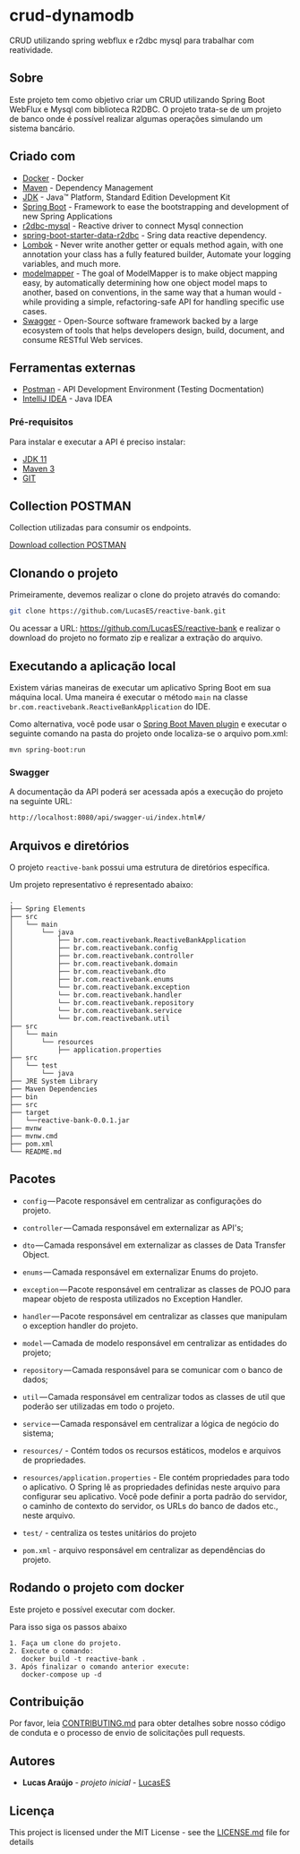 # crud-dynamodb

CRUD utilizando spring webflux e r2dbc mysql para trabalhar com reatividade.
## Sobre

Este projeto tem como objetivo criar um CRUD utilizando Spring Boot WebFlux e Mysql com biblioteca R2DBC.
O projeto trata-se de um projeto de banco onde é possível realizar algumas operações simulando um sistema bancário.


## Criado com

* 	[Docker](https://www.docker.com/) - Docker
* 	[Maven](https://maven.apache.org/) - Dependency Management
* 	[JDK](http://www.oracle.com/technetwork/java/javase/downloads/jdk8-downloads-2133151.html) - Java™ Platform, Standard Edition Development Kit
* 	[Spring Boot](https://spring.io/projects/spring-boot) - Framework to ease the bootstrapping and development of new Spring Applications
* 	[r2dbc-mysql](https://github.com/mirromutth/r2dbc-mysql) - Reactive driver to connect Mysql connection
* 	[spring-boot-starter-data-r2dbc](https://spring.io/guides/gs/accessing-data-r2dbc/) - Sring data reactive dependency.
* 	[Lombok](https://projectlombok.org/) - Never write another getter or equals method again, with one annotation your class has a fully featured builder, Automate your logging variables, and much more.
* 	[modelmapper](http://modelmapper.org/) - The goal of ModelMapper is to make object mapping easy, by automatically determining how one object model maps to another, based on conventions, in the same way that a human would - while providing a simple, refactoring-safe API for handling specific use cases.
* 	[Swagger](https://swagger.io/) - Open-Source software framework backed by a large ecosystem of tools that helps developers design, build, document, and consume RESTful Web services.

## Ferramentas externas

* [Postman](https://www.getpostman.com/) - API Development Environment (Testing Docmentation)
* [IntelliJ IDEA](https://www.jetbrains.com/idea/download) - Java IDEA

### Pré-requisitos

Para instalar e executar a API é preciso instalar:

- [JDK 11](https://www.oracle.com/br/java/technologies/javase-jdk11-downloads.html)
- [Maven 3](https://maven.apache.org)
- [GIT](https://git-scm.com/downloads)

## Collection POSTMAN

Collection utilizadas para consumir os endpoints.

[Download collection POSTMAN](https://www.getpostman.com/collections/af5e3f283eb60971760c
  )

## Clonando o projeto

Primeiramente, devemos realizar o clone do projeto através do comando:

```sh
git clone https://github.com/LucasES/reactive-bank.git
```

Ou acessar a URL: https://github.com/LucasES/reactive-bank e realizar o download do projeto no formato zip e realizar a extração do arquivo.

## Executando a aplicação local

Existem várias maneiras de executar um aplicativo Spring Boot em sua máquina local. Uma maneira é executar o método `main` na classe `br.com.reactivebank.ReactiveBankApplication` do IDE.

Como alternativa, você pode usar o [Spring Boot Maven plugin](https://docs.spring.io/spring-boot/docs/current/reference/html/build-tool-plugins-maven-plugin.html) e executar o seguinte comando na pasta do projeto onde localiza-se o arquivo pom.xml:

```shell
mvn spring-boot:run
```

### Swagger

A documentação da API poderá ser acessada após a execução do projeto na seguinte URL:

```sh
http://localhost:8080/api/swagger-ui/index.html#/
```

## Arquivos e diretórios

O projeto `reactive-bank` possui uma estrutura de diretórios específica.

Um projeto representativo é representado abaixo:

 ```
 .
 ├── Spring Elements
 ├── src
 │   └── main
 │       └── java
 │           ├── br.com.reactivebank.ReactiveBankApplication
 │           ├── br.com.reactivebank.config
 │           ├── br.com.reactivebank.controller
 │           ├── br.com.reactivebank.domain
 │           ├── br.com.reactivebank.dto
 │           ├── br.com.reactivebank.enums
 │           └── br.com.reactivebank.exception
 │           └── br.com.reactivebank.handler
 │           └── br.com.reactivebank.repository
 │           └── br.com.reactivebank.service
 │           └── br.com.reactivebank.util
 ├── src
 │   └── main
 │       └── resources
 │           ├── application.properties
 ├── src
 │   └── test
 │       └── java
 ├── JRE System Library
 ├── Maven Dependencies
 ├── bin
 ├── src
 ├── target
 │   └──reactive-bank-0.0.1.jar
 ├── mvnw
 ├── mvnw.cmd
 ├── pom.xml
 └── README.md
 ```
## Pacotes

- `config` — Pacote responsável em centralizar as configurações do projeto.
- `controller` — Camada responsável em externalizar as API's;
- `dto` — Camada responsável em externalizar as classes de Data Transfer Object.
- `enums` — Camada responsável em externalizar Enums do projeto.
- `exception` — Pacote responsável em centralizar as classes de POJO para mapear objeto de resposta utilizados no Exception Handler.
- `handler` — Pacote responsável em centralizar as classes que manipulam o exception handler do projeto.
- `model` — Camada de modelo responsável em centralizar as entidades do projeto;
- `repository` — Camada responsável para se comunicar com o banco de dados;
- `util` — Camada responsável em centralizar todos as classes de util que poderão ser utilizadas em todo o projeto.
- `service` — Camada responsável em centralizar a lógica de negócio do sistema;
- `resources/` - Contém todos os recursos estáticos, modelos e arquivos de propriedades.
- `resources/application.properties` - Ele contém propriedades para todo o aplicativo. O Spring lê as propriedades definidas neste arquivo para configurar seu aplicativo. Você pode definir a porta padrão do servidor, o caminho de contexto do servidor, os URLs do banco de dados etc., neste arquivo.

- `test/` - centraliza os testes unitários do projeto

- `pom.xml` - arquivo responsável em centralizar as dependências do projeto.


## Rodando o projeto com docker
Este projeto e possível executar com docker. 

Para isso siga os passos abaixo
 ```
 1. Faça um clone do projeto.
 2. Execute o comando:
    docker build -t reactive-bank .
 3. Após finalizar o comando anterior execute:
    docker-compose up -d
  ```

## Contribuição

Por favor, leia [CONTRIBUTING.md](https://gist.github.com/PurpleBooth/b24679402957c63ec426) para obter detalhes sobre nosso código de conduta e o processo de envio de solicitações pull requests.

## Autores

* **Lucas Araújo** - *projeto inicial* - [LucasES](https://github.com/LucasES)

## Licença

This project is licensed under the MIT License - see the [LICENSE.md](LICENSE.md) file for details